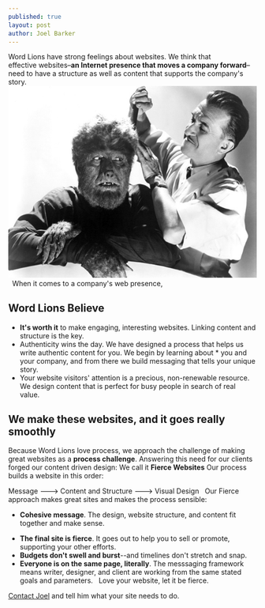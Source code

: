 ```yaml
---
published: true
layout: post
author: Joel Barker
---
```


Word Lions have strong feelings about websites. We think that effective websites–**an Internet presence that moves a company forward**–need to have a structure as well as content that supports the company's story.
![We make websites that are fierce but well groomed.](/_posts/Fierce-but-well-groomed.jpg)
 
When it comes to a company's web presence,
## Word Lions Believe
- **It's worth it** to make engaging, interesting websites. Linking content and structure is the key.
- Authenticity wins the day. We have designed a process that helps us write authentic content for you. We begin by learning about * you and your company, and from there we build messaging that tells your unique story.
- Your website visitors' attention is a precious, non-renewable resource. We design content that is perfect for busy people in search of real value.

## We make these websites, and it goes really smoothly
Because Word Lions love process, we approach the challenge of making great websites as a **process challenge**. Answering this need for our clients forged our content driven design: We call it **Fierce Websites**
Our process builds a website in this order:

Message ---> Content and Structure ---> Visual Design
 
Our Fierce approach makes great sites and makes the process sensible:
- **Cohesive message**. The design, website structure, and content fit together and make sense. 
* **The final site is fierce**. It goes out to help you to sell or promote, supporting your other efforts.
* **Budgets don't swell and burst**--and timelines don't stretch and snap.
* **Everyone is on the same page, literally**. The messsaging framework means writer, designer, and client are working from the same stated goals and parameters.
 
Love your website, let it be fierce.

[Contact Joel](http://wordlions.com/contact/ "Contact Joel") and tell him what your site needs to do.
